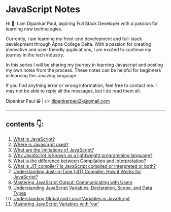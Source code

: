 # JavaScript Notes

Hi 👋, I am Dipankar Paul, aspiring Full Stack Developer with a passion for learning new technologies.

Currently, I am learning my front-end development and full-stack development through Apna College Delta. With a passion for creating innovative and user-friendly applications, I am excited to continue my journey in the tech industry.

In this series I will be sharing my journey in learning Javascript and posting my own notes from the process. These notes can be helpful for beginners in learning this amazing language.

If you find anything error or wrong information, feel free to contact me. I may not be able to reply all the messages, but I do read them all.

Dipankar Paul 😀 | 👉 <dipankarpaul2k@gmail.com>

___

## contents 👇:

1. [What is JavaScript?](./introduction/what-is-javascript.md)
2. [Where is Javascript used?](./introduction/where-is-javascript-used.md)
3. [What are the limitations of JavaScript?](./introduction/what-are-the-limitations-of-javascript.md)
4. [Why JavaScript is known as a lightweight programming language?](./introduction/why-javascript-is-known-as-a-lightweight-programming-language.md)
5. [What is the difference between Compilation and Interpretation?](./introduction/compilation-and-interpretation.md)
6. [What is JIT compiler? Is JavaScript compiled or interpreted or both?](./introduction/jit-and-javascript%20compiled-or-interpreted-or-both.md)
7. [Understanding Just-in-Time (JIT) Compiler: How it Works for JavaScript?](./introduction/jit-compiler-how-it-works-for-js.md)
8. [Mastering JavaScript Output: Communicating with Users](./basics/javascript-output.md)
9. [Understanding JavaScript Variables: Declaration, Scope, and Data Types](./basics/javascript-variables.md)
10. [Understanding Global and Local Variables in JavaScript](./basics/global-and-local-variables-in-js.md)
11. [Mastering JavaScript Variables with 'var'](./basics/js-variables-with-var.md)